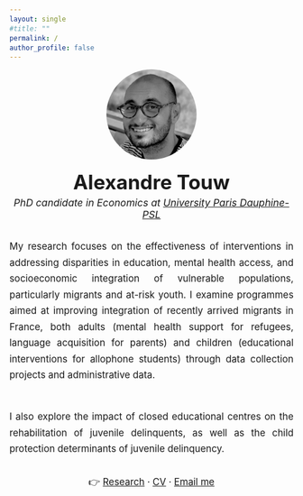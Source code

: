 ```yaml
---
layout: single
#title: ""
permalink: /
author_profile: false
---
```


<style>
  .homepage-title {
    text-align: center;
    font-size: 2.2rem;
    font-weight: 700;
    margin-bottom: 0.3rem;
  }
  .homepage-subtitle {
    text-align: center;
    font-style: italic;
    font-size: 1.1rem;
    margin-bottom: 2rem;
  }
  .homepage-text {
    max-width: 700px;
    margin: 0 auto;
    text-align: justify;
    line-height: 1.7;
    font-size: 1.05rem;
  }
  .homepage-links {
    text-align: center;
    margin-top: 2rem;
    font-size: 1.05rem;
  }
</style>

<div style="text-align: center; margin-bottom: 1rem;">
  <img src="/images/profile.jpeg" alt="Profile picture" style="width:160px; height:160px; border-radius: 50%;">
</div>

<div class="homepage-title">
  Alexandre Touw
</div>

<div class="homepage-subtitle">
  PhD candidate in Economics at <a href="https://leda.dauphine.fr/">University Paris Dauphine-PSL</a>
</div>

<div class="homepage-text">
  My research focuses on the effectiveness of interventions in addressing disparities in education, mental health access, and socioeconomic integration of vulnerable populations, particularly migrants and at-risk youth. I examine programmes aimed at improving integration of recently arrived migrants in France, both adults (mental health support for refugees, language acquisition for parents) and children (educational interventions for allophone students) through data collection projects and administrative data.<br/><br/>
  
  I also explore the impact of closed educational centres on the rehabilitation of juvenile delinquents, as well as the child protection determinants of juvenile delinquency.
</div>

<div class="homepage-links">
  👉 <a href="/research">Research</a> · <a href="/cv">CV</a> · <a href="mailto:alexandre.touw@dauphine.psl.eu">Email me</a>
</div>